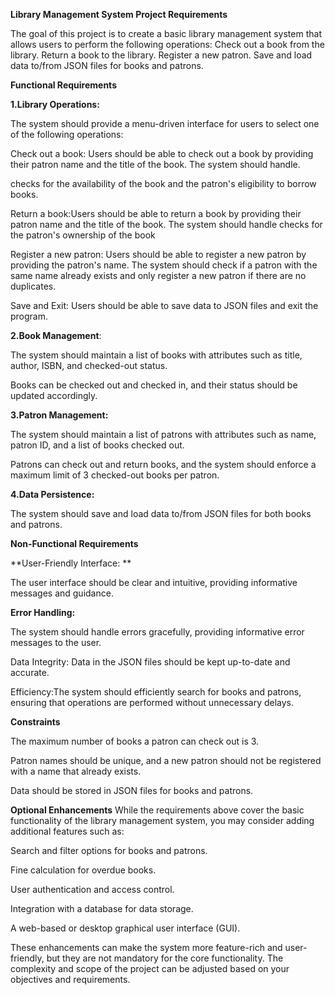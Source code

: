 **Library Management System Project Requirements**

The goal of this project is to create a basic library management system that allows users to perform the following operations:
Check out a book from the library.
Return a book to the library.
Register a new patron.
Save and load data to/from JSON files for books and patrons.

**Functional Requirements**

**1.Library Operations:**

The system should provide a menu-driven interface for users to select one of the following operations:

Check out a book: Users should be able to check out a book by providing their patron name and the title of the book. The system should handle.

checks for the availability of the book and the patron's eligibility to borrow books.

Return a book:Users should be able to return a book by providing their patron name and the title of the book. The system should handle checks for the patron's ownership of the book 

Register a new patron: Users should be able to register a new patron by providing the patron's name. The system should check if a patron with the same name already exists and only register a new patron if there are no duplicates.

Save and Exit: Users should be able to save data to JSON files and exit the program.

**2.Book Management**:

The system should maintain a list of books with attributes such as title, author, ISBN, and checked-out status.

Books can be checked out and checked in, and their status should be updated accordingly.

**3.Patron Management:**

The system should maintain a list of patrons with attributes such as name, patron ID, and a list of books checked out.

Patrons can check out and return books, and the system should enforce a maximum limit of 3 checked-out books per patron.

**4.Data Persistence:**

The system should save and load data to/from JSON files for both books and patrons.

****Non-Functional Requirements****

**User-Friendly Interface: **

The user interface should be clear and intuitive, providing informative messages and guidance.

**Error Handling:**

The system should handle errors gracefully, providing informative error messages to the user.

Data Integrity: Data in the JSON files should be kept up-to-date and accurate.

Efficiency:The system should efficiently search for books and patrons, ensuring that operations are performed without unnecessary delays.

**Constraints**

The maximum number of books a patron can check out is 3.

Patron names should be unique, and a new patron should not be registered with a name that already exists.

Data should be stored in JSON files for books and patrons.

**Optional Enhancements**
While the requirements above cover the basic functionality of the library management system, you may consider adding additional features such as:

Search and filter options for books and patrons.

Fine calculation for overdue books.

User authentication and access control.

Integration with a database for data storage.

A web-based or desktop graphical user interface (GUI).

These enhancements can make the system more feature-rich and user-friendly, but they are not mandatory for the core functionality. The complexity and scope of the project can be adjusted based on your objectives and requirements.
